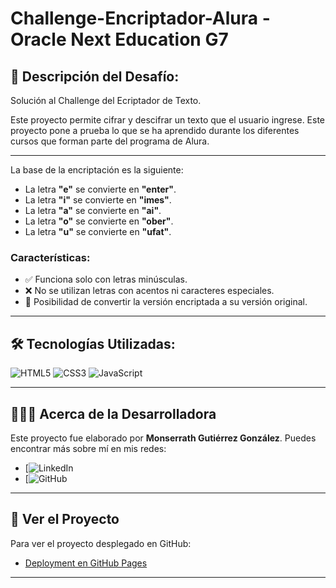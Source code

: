 # Challenge-Encriptador-Alura - Oracle Next Education G7

## 🌸 Descripción del Desafío:

Solución al Challenge del Ecriptador de Texto.

Este proyecto permite cifrar y descifrar un texto que el usuario ingrese.
Este proyecto pone a prueba lo que se ha aprendido durante los diferentes cursos que forman parte del programa de Alura.

---

La base de la encriptación es la siguiente:
- La letra **"e"** se convierte en **"enter"**.
- La letra **"i"** se convierte en **"imes"**.
- La letra **"a"** se convierte en **"ai"**.
- La letra **"o"** se convierte en **"ober"**.
- La letra **"u"** se convierte en **"ufat"**.

### Características:
- ✅ Funciona solo con letras minúsculas.
- ❌ No se utilizan letras con acentos ni caracteres especiales.
- 🔄 Posibilidad de convertir la versión encriptada a su versión original.

---

## 🛠️ Tecnologías Utilizadas:
![HTML5](https://img.shields.io/badge/HTML5-E34F26?style=for-the-badge&logo=html5&logoColor=white)
![CSS3](https://img.shields.io/badge/CSS3-1572B6?style=for-the-badge&logo=css3&logoColor=white)
![JavaScript](https://img.shields.io/badge/JavaScript-F7DF1E?style=for-the-badge&logo=javascript&logoColor=black)

---

## 👩🏻‍💻 Acerca de la Desarrolladora

Este proyecto fue elaborado por **Monserrath Gutiérrez González**. Puedes encontrar más sobre mí en mis redes:

- [![LinkedIn](www.linkedin.com/in/monserrath-gutierrez-gonzalez)
- [![GitHub](https://github.com/Kurai0206)

---

## 🚀 Ver el Proyecto

Para ver el proyecto desplegado en GitHub:

- [Deployment en GitHub Pages]()

---
